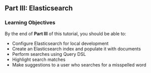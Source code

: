 ## Part III: Elasticsearch

### Learning Objectives

By the end of **Part III** of this tutorial, you should be able to:

- Configure Elasticsearch for local development
- Create an Elasticsearch index and populate it with documents
- Perform searches using Query DSL
- Highlight search matches
- Make suggestions to a user who searches for a misspelled word
